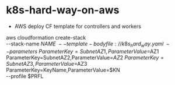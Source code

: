 # k8s-hard-way-on-aws


- AWS deploy CF template for controllers and workers

aws cloudformation create-stack \
  --stack-name $NAME \
  --template-body file://k8s_hard_way.yaml \
  --parameters \
    ParameterKey=SubnetAZ1,ParameterValue=$AZ1 \
    ParameterKey=SubnetAZ2,ParameterValue=$AZ2 \
    ParameterKey=SubnetAZ3,ParameterValue=$AZ3 \
    ParameterKey=KeyName,ParameterValue=$KN \
  --profile $PRFL
